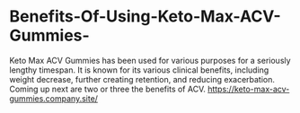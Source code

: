 # Benefits-Of-Using-Keto-Max-ACV-Gummies-
Keto Max ACV Gummies has been used for various purposes for a seriously lengthy timespan. It is known for its various clinical benefits, including weight decrease, further creating retention, and reducing exacerbation. Coming up next are two or three the benefits of ACV. https://keto-max-acv-gummies.company.site/
